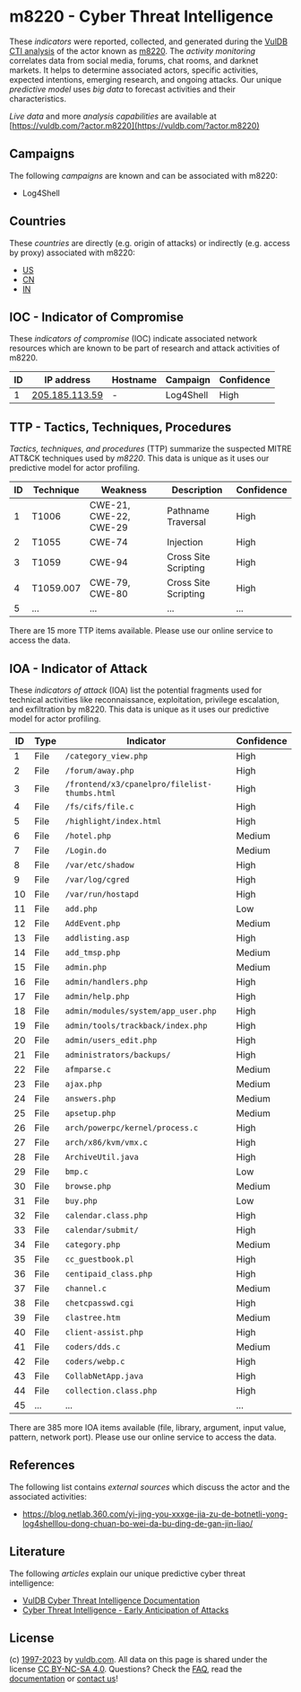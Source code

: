 # m8220 - Cyber Threat Intelligence

These _indicators_ were reported, collected, and generated during the [VulDB CTI analysis](https://vuldb.com/?kb.cti) of the actor known as [m8220](https://vuldb.com/?actor.m8220). The _activity monitoring_ correlates data from social media, forums, chat rooms, and darknet markets. It helps to determine associated actors, specific activities, expected intentions, emerging research, and ongoing attacks. Our unique _predictive model_ uses _big data_ to forecast activities and their characteristics.

_Live data_ and more _analysis capabilities_ are available at [https://vuldb.com/?actor.m8220](https://vuldb.com/?actor.m8220)

## Campaigns

The following _campaigns_ are known and can be associated with m8220:

* Log4Shell

## Countries

These _countries_ are directly (e.g. origin of attacks) or indirectly (e.g. access by proxy) associated with m8220:

* [US](https://vuldb.com/?country.us)
* [CN](https://vuldb.com/?country.cn)
* [IN](https://vuldb.com/?country.in)

## IOC - Indicator of Compromise

These _indicators of compromise_ (IOC) indicate associated network resources which are known to be part of research and attack activities of m8220.

ID | IP address | Hostname | Campaign | Confidence
-- | ---------- | -------- | -------- | ----------
1 | [205.185.113.59](https://vuldb.com/?ip.205.185.113.59) | - | Log4Shell | High

## TTP - Tactics, Techniques, Procedures

_Tactics, techniques, and procedures_ (TTP) summarize the suspected MITRE ATT&CK techniques used by _m8220_. This data is unique as it uses our predictive model for actor profiling.

ID | Technique | Weakness | Description | Confidence
-- | --------- | -------- | ----------- | ----------
1 | T1006 | CWE-21, CWE-22, CWE-29 | Pathname Traversal | High
2 | T1055 | CWE-74 | Injection | High
3 | T1059 | CWE-94 | Cross Site Scripting | High
4 | T1059.007 | CWE-79, CWE-80 | Cross Site Scripting | High
5 | ... | ... | ... | ...

There are 15 more TTP items available. Please use our online service to access the data.

## IOA - Indicator of Attack

These _indicators of attack_ (IOA) list the potential fragments used for technical activities like reconnaissance, exploitation, privilege escalation, and exfiltration by m8220. This data is unique as it uses our predictive model for actor profiling.

ID | Type | Indicator | Confidence
-- | ---- | --------- | ----------
1 | File | `/category_view.php` | High
2 | File | `/forum/away.php` | High
3 | File | `/frontend/x3/cpanelpro/filelist-thumbs.html` | High
4 | File | `/fs/cifs/file.c` | High
5 | File | `/highlight/index.html` | High
6 | File | `/hotel.php` | Medium
7 | File | `/Login.do` | Medium
8 | File | `/var/etc/shadow` | High
9 | File | `/var/log/cgred` | High
10 | File | `/var/run/hostapd` | High
11 | File | `add.php` | Low
12 | File | `AddEvent.php` | Medium
13 | File | `addlisting.asp` | High
14 | File | `add_tmsp.php` | Medium
15 | File | `admin.php` | Medium
16 | File | `admin/handlers.php` | High
17 | File | `admin/help.php` | High
18 | File | `admin/modules/system/app_user.php` | High
19 | File | `admin/tools/trackback/index.php` | High
20 | File | `admin/users_edit.php` | High
21 | File | `administrators/backups/` | High
22 | File | `afmparse.c` | Medium
23 | File | `ajax.php` | Medium
24 | File | `answers.php` | Medium
25 | File | `apsetup.php` | Medium
26 | File | `arch/powerpc/kernel/process.c` | High
27 | File | `arch/x86/kvm/vmx.c` | High
28 | File | `ArchiveUtil.java` | High
29 | File | `bmp.c` | Low
30 | File | `browse.php` | Medium
31 | File | `buy.php` | Low
32 | File | `calendar.class.php` | High
33 | File | `calendar/submit/` | High
34 | File | `category.php` | Medium
35 | File | `cc_guestbook.pl` | High
36 | File | `centipaid_class.php` | High
37 | File | `channel.c` | Medium
38 | File | `chetcpasswd.cgi` | High
39 | File | `clastree.htm` | Medium
40 | File | `client-assist.php` | High
41 | File | `coders/dds.c` | Medium
42 | File | `coders/webp.c` | High
43 | File | `CollabNetApp.java` | High
44 | File | `collection.class.php` | High
45 | ... | ... | ...

There are 385 more IOA items available (file, library, argument, input value, pattern, network port). Please use our online service to access the data.

## References

The following list contains _external sources_ which discuss the actor and the associated activities:

* https://blog.netlab.360.com/yi-jing-you-xxxge-jia-zu-de-botnetli-yong-log4shelllou-dong-chuan-bo-wei-da-bu-ding-de-gan-jin-liao/

## Literature

The following _articles_ explain our unique predictive cyber threat intelligence:

* [VulDB Cyber Threat Intelligence Documentation](https://vuldb.com/?kb.cti)
* [Cyber Threat Intelligence - Early Anticipation of Attacks](https://www.scip.ch/en/?labs.20201022)

## License

(c) [1997-2023](https://vuldb.com/?kb.changelog) by [vuldb.com](https://vuldb.com/?kb.about). All data on this page is shared under the license [CC BY-NC-SA 4.0](https://creativecommons.org/licenses/by-nc-sa/4.0/). Questions? Check the [FAQ](https://vuldb.com/?kb.faq), read the [documentation](https://vuldb.com/?kb) or [contact us](https://vuldb.com/?contact)!

